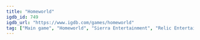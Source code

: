 ```yaml
---
title: "Homeworld"
igdb_id: 749
igdb_url: "https://www.igdb.com/games/homeworld"
tag: ["Main game", "Homeworld", "Sierra Entertainment", "Relic Entertainment", "Real Time Strategy (RTS)", "Strategy", "Adventure", "Single player", "Multiplayer", "Bird view / Isometric", "Science fiction", "Warfare"]
---
```

